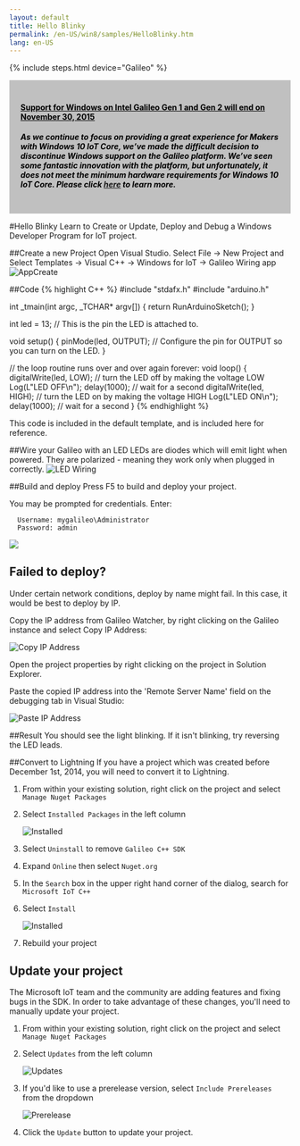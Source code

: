 ```yaml
---
layout: default
title: Hello Blinky
permalink: /en-US/win8/samples/HelloBlinky.htm
lang: en-US
---
```


{% include steps.html device="Galileo" %}

<div style="background-color:Silver; color:black; padding:20px;">
	<h4><u>Support for Windows on Intel Galileo Gen 1 and Gen 2 will end on November 30, 2015</u></h4>
	<p><h5>As we continue to focus on providing a great experience for Makers with Windows 10 IoT Core, we’ve made the difficult decision to discontinue Windows support on the Galileo platform. We’ve seen some fantastic innovation with the platform, but unfortunately, it does not meet the minimum hardware requirements for Windows 10 IoT Core. Please click <a href="http://go.microsoft.com/fwlink/?LinkId=690091" target="_blank">here</a> to learn more.</h5></p>
</div>

#Hello Blinky
Learn to Create or Update, Deploy and Debug a Windows Developer Program for IoT project.

##Create a new Project
Open Visual Studio. Select File -> New Project and Select Templates -> Visual C++ -> Windows for IoT -> Galileo Wiring app
![AppCreate]({{site.baseurl}}/images/Nuget_AppCreate.png)

##Code
{% highlight C++ %}
#include "stdafx.h"
#include "arduino.h"

int _tmain(int argc, _TCHAR* argv[])
{
  return RunArduinoSketch();
}

int led = 13;  // This is the pin the LED is attached to.

void setup()
{
  pinMode(led, OUTPUT); // Configure the pin for OUTPUT so you can turn on the LED.
}

// the loop routine runs over and over again forever:
void loop()
{
  digitalWrite(led, LOW);    // turn the LED off by making the voltage LOW
  Log(L"LED OFF\n");
  delay(1000);               // wait for a second
  digitalWrite(led, HIGH);    // turn the LED on by making the voltage HIGH
  Log(L"LED ON\n");
  delay(1000);               // wait for a second
}
{% endhighlight %}

This code is included in the default template, and is included here for reference.

##Wire your Galileo with an LED
LEDs are diodes which will emit light when powered. They are polarized - meaning they work only when plugged in correctly.
![LED Wiring]({{site.baseurl}}/images/HelloBlinky.png)

##Build and deploy
Press F5 to build and deploy your project.

You may be prompted for credentials. Enter:

~~~
  Username: mygalileo\Administrator
  Password: admin
~~~

![]({{site.baseurl}}/images/VSDeployCred.png)

## Failed to deploy?
Under certain network conditions, deploy by name might fail. In this case, it would be best to deploy by IP.

Copy the IP address from Galileo Watcher, by right clicking on the Galileo instance and select Copy IP Address:

![Copy IP Address]({{site.baseurl}}/images/Deploy_CopyIP.png)

Open the project properties by right clicking on the project in Solution Explorer.

Paste the copied IP address into the 'Remote Server Name' field on the debugging tab in Visual Studio:

![Paste IP Address]({{site.baseurl}}/images/Deploy_PasteIP.png)

##Result
You should see the light blinking. If it isn't blinking, try reversing the LED leads.

##Convert to Lightning
If you have a project which was created before December 1st, 2014, you will need to convert it to Lightning.

1. From within your existing solution, right click on the project and select ```Manage Nuget Packages```
1. Select ```Installed Packages``` in the left column

   ![Installed]({{site.baseurl}}/images/HelloBlinky_UninstallGalileoSDK.PNG)

1. Select ```Uninstall``` to remove ```Galileo C++ SDK```
1. Expand ```Online``` then select ```Nuget.org```
1. In the ```Search``` box in the upper right hand corner of the dialog, search for ```Microsoft IoT C++```
1. Select ```Install```

   ![Installed]({{site.baseurl}}/images/HelloBlinky_InstallNative.PNG)

1. Rebuild your project

## Update your project
The Microsoft IoT team and the community are adding features and fixing bugs in the SDK. In order to take advantage of these changes, you'll need to manually update your project.

1. From within your existing solution, right click on the project and select ```Manage Nuget Packages```
1. Select ```Updates``` from the left column

   ![Updates]({{site.baseurl}}/images/NugetUpdates.png)

1. If you'd like to use a prerelease version, select ```Include Prereleases``` from the dropdown

   ![Prerelease]({{site.baseurl}}/images/Prerelease.png)

1. Click the ```Update``` button to update your project.
